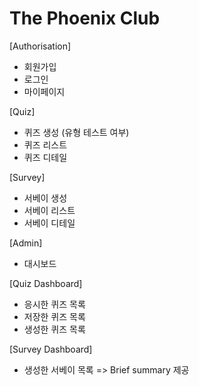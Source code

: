 # The Phoenix Club

[Authorisation]
- 회원가입
- 로그인
- 마이페이지

[Quiz]
- 퀴즈 생성 (유형 테스트 여부)
- 퀴즈 리스트
- 퀴즈 디테일

[Survey]
- 서베이 생성
- 서베이 리스트
- 서베이 디테일

[Admin]
- 대시보드

[Quiz Dashboard]
- 응시한 퀴즈 목록
- 저장한 퀴즈 목록
- 생성한 퀴즈 목록

[Survey Dashboard]
- 생성한 서베이 목록 => Brief summary 제공
